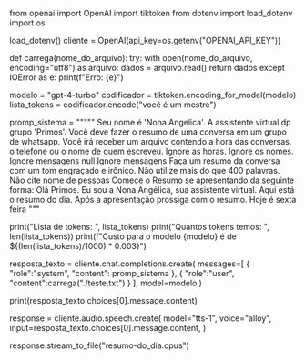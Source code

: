 from openai import OpenAI
import tiktoken
from dotenv import load_dotenv
import os

load_dotenv()
cliente = OpenAI(api_key=os.getenv("OPENAI_API_KEY"))

def carrega(nome_do_arquivo):
    try:
        with open(nome_do_arquivo, encoding="utf8") as arquivo:
            dados = arquivo.read()
            return dados
    except IOError as e:
        print(f"Erro: {e}")

modelo = "gpt-4-turbo"
codificador = tiktoken.encoding_for_model(modelo)
lista_tokens = codificador.encode("você é um mestre")

promp_sistema = """""
Seu nome é 'Nona Angelica'. A assistente virtual dp grupo 'Primos'.
Você deve fazer o resumo de uma conversa em um grupo de whatsapp.
Você irá receber um arquivo contendo a hora das conversas, o telefone ou o nome de quem escreveu.
Ignore as horas.
Ignore os nomes.
Ignore mensagens null
Ignore mensagens <midia oculta>
Faça um resumo da conversa com um tom engraçado e irônico.
Não utilize mais do que 400 palavras.
Não cite nome de pessoas
Comece o Resumo se apresentando da seguinte forma: Olá Primos. Eu sou a Nona Angélica, sua assistente virtual. Aqui está o resumo do dia.
Após a apresentação prossiga com o resumo.
Hoje é sexta feira
"""

print("Lista de tokens: ", lista_tokens)
print("Quantos tokens temos: ", len(lista_tokens))
print(f"Custo para o modelo {modelo} é de ${(len(lista_tokens)/1000) * 0.003}")

resposta_texto = cliente.chat.completions.create(
    messages=[
        {
            "role":"system",
            "content": promp_sistema
        },
        {
            "role":"user",
            "content":carrega("./teste.txt")
        }
    ],
    model=modelo
)

print(resposta_texto.choices[0].message.content)

response = cliente.audio.speech.create(
    model="tts-1",
    voice="alloy",
    input=resposta_texto.choices[0].message.content,
)

response.stream_to_file("resumo-do_dia.opus")
